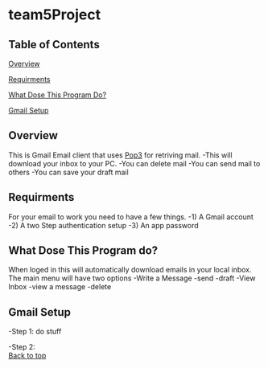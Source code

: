 # team5Project
## Table of Contents
[Overview](#overview)

[Requirments](#requirments)

[What Dose This Program Do?](#what-dose-this-program-do?)

[Gmail Setup](#gmail-setup)

## Overview
This is Gmail Email client that uses [Pop3](https://en.wikipedia.org/wiki/Post_Office_Protocol) for retriving mail. 
-This will download your inbox to your PC.
-You can delete mail
-You can send mail to others
-You can save your draft mail

## Requirments
For your email to work you need to have a few things.
-1) A Gmail account
-2) A two Step authentication setup
-3) An app password

## What Dose This Program do?
When loged in this will automatically download emails in your local inbox.
The main menu will have two options
-Write a Message
	-send
	-draft
-View Inbox
	-view a message
		-delete

## Gmail Setup
-Step 1: do stuff

-Step 2:  
	[Back to top](#table-of-content)
